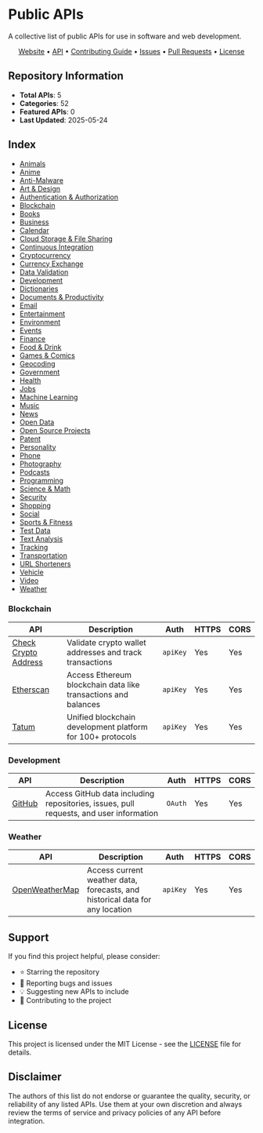 # Public APIs

A collective list of public APIs for use in software and web development.

<div style="text-align: center;">
    <a href="https://publicapi.cloud" target="_blank">Website</a> •
    <a href="API.md">API</a> •
    <a href="CONTRIBUTING.md">Contributing Guide</a> •
    <a href="https://github.com/bytewhat/public-api/issues">Issues</a> •
    <a href="https://github.com/bytewhat/public-api/pulls">Pull Requests</a> •
    <a href="LICENSE">License</a>
</div>

## Repository Information

- **Total APIs**: 5
- **Categories**: 52
- **Featured APIs**: 0
- **Last Updated**: 2025-05-24

## Index
* [Animals](#animals)
* [Anime](#anime)
* [Anti-Malware](#anti-malware)
* [Art & Design](#art-&-design)
* [Authentication & Authorization](#authentication-&-authorization)
* [Blockchain](#blockchain)
* [Books](#books)
* [Business](#business)
* [Calendar](#calendar)
* [Cloud Storage & File Sharing](#cloud-storage-&-file-sharing)
* [Continuous Integration](#continuous-integration)
* [Cryptocurrency](#cryptocurrency)
* [Currency Exchange](#currency-exchange)
* [Data Validation](#data-validation)
* [Development](#development)
* [Dictionaries](#dictionaries)
* [Documents & Productivity](#documents-&-productivity)
* [Email](#email)
* [Entertainment](#entertainment)
* [Environment](#environment)
* [Events](#events)
* [Finance](#finance)
* [Food & Drink](#food-&-drink)
* [Games & Comics](#games-&-comics)
* [Geocoding](#geocoding)
* [Government](#government)
* [Health](#health)
* [Jobs](#jobs)
* [Machine Learning](#machine-learning)
* [Music](#music)
* [News](#news)
* [Open Data](#open-data)
* [Open Source Projects](#open-source-projects)
* [Patent](#patent)
* [Personality](#personality)
* [Phone](#phone)
* [Photography](#photography)
* [Podcasts](#podcasts)
* [Programming](#programming)
* [Science & Math](#science-&-math)
* [Security](#security)
* [Shopping](#shopping)
* [Social](#social)
* [Sports & Fitness](#sports-&-fitness)
* [Test Data](#test-data)
* [Text Analysis](#text-analysis)
* [Tracking](#tracking)
* [Transportation](#transportation)
* [URL Shorteners](#url-shorteners)
* [Vehicle](#vehicle)
* [Video](#video)
* [Weather](#weather)

### Blockchain
| API | Description | Auth | HTTPS | CORS |
|---|---|---|---|---|
| [Check Crypto Address](https://checkcryptoaddress.com) | Validate crypto wallet addresses and track transactions | `apiKey` | Yes | Yes |
| [Etherscan](https://etherscan.io) | Access Ethereum blockchain data like transactions and balances | `apiKey` | Yes | Yes |
| [Tatum](https://tatum.io/) | Unified blockchain development platform for 100+ protocols | `apiKey` | Yes | Yes |

### Development
| API | Description | Auth | HTTPS | CORS |
|---|---|---|---|---|
| [GitHub](https://github.com) | Access GitHub data including repositories, issues, pull requests, and user information | `OAuth` | Yes | Yes |

### Weather
| API | Description | Auth | HTTPS | CORS |
|---|---|---|---|---|
| [OpenWeatherMap](https://openweathermap.org) | Access current weather data, forecasts, and historical data for any location | `apiKey` | Yes | Yes |

## Support

If you find this project helpful, please consider:

- ⭐ Starring the repository
- 🐛 Reporting bugs and issues
- 💡 Suggesting new APIs to include
- 🤝 Contributing to the project

## License

This project is licensed under the MIT License - see the [LICENSE](LICENSE) file for details.

## Disclaimer

The authors of this list do not endorse or guarantee the quality, security, or reliability of any listed APIs. Use them at your own discretion and always review the terms of service and privacy policies of any API before integration.

